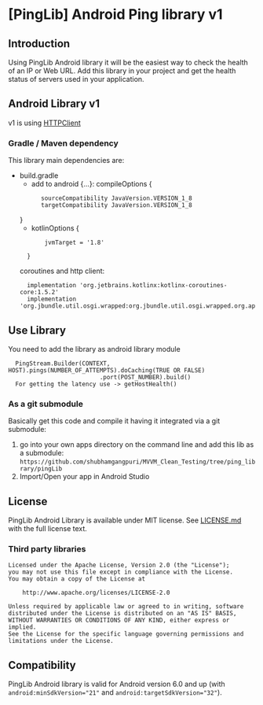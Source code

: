 # [PingLib] Android Ping library v1

## Introduction
Using PingLib Android library it will be the easiest way to check the health of an IP or Web URL.
Add this library in your project and get the health status of servers used in your application.


## Android Library v1
v1 is using [HTTPClient](https://mvnrepository.com/artifact/org.jbundle.util.osgi.wrapped/org.jbundle.util.osgi.wrapped.org.apache.http.client/4.1.2)


### Gradle / Maven dependency
This library main dependencies are:
- build.gradle
  - add to android {…}: compileOptions {
  ```
        sourceCompatibility JavaVersion.VERSION_1_8
        targetCompatibility JavaVersion.VERSION_1_8
  ```
  }
  -  kotlinOptions {
   ```     
          jvmTarget = '1.8'
  ```
        }
  coroutines and http client:
  ```
    implementation 'org.jetbrains.kotlinx:kotlinx-coroutines-core:1.5.2'
    implementation 'org.jbundle.util.osgi.wrapped:org.jbundle.util.osgi.wrapped.org.apache.http.client:4.1.2'
  ``` 


## Use Library
You need to add the library as android library module 
  ```
    PingStream.Builder(CONTEXT, HOST).pings(NUMBER_OF_ATTEMPTS).doCaching(TRUE OR FALSE)
                            .port(POST_NUMBER).build()
    For getting the latency use -> getHostHealth()
  ```


### As a git submodule
Basically get this code and compile it having it integrated via a git submodule:

1. go into your own apps directory on the command line and add this lib as a submodule: ```https://github.com/shubhamgangpuri/MVVM_Clean_Testing/tree/ping_library/pingLib```
2. Import/Open your app in Android Studio

##  License

PingLib Android Library is available under MIT license. See [LICENSE.md](https://github.com/shubhamgangpuri/MVVM_Clean_Testing) with the full license text.

### Third party libraries
```
Licensed under the Apache License, Version 2.0 (the "License");
you may not use this file except in compliance with the License.
You may obtain a copy of the License at

    http://www.apache.org/licenses/LICENSE-2.0

Unless required by applicable law or agreed to in writing, software
distributed under the License is distributed on an "AS IS" BASIS,
WITHOUT WARRANTIES OR CONDITIONS OF ANY KIND, either express or implied.
See the License for the specific language governing permissions and
limitations under the License.
```

## Compatibility

PingLib Android library is valid for Android version 6.0 and up (with ```android:minSdkVersion="21"``` and ```android:targetSdkVersion="32"```).
